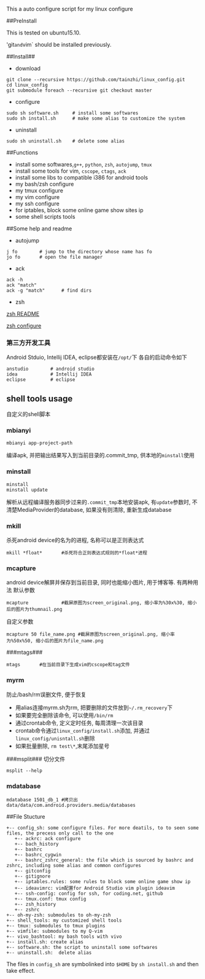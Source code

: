This a auto configure script for my linux configure


##PreInstall

This is tested on ubuntu15.10.

'git` and `vim` should be installed previously.

##Install##

- download
```
git clone --recursive https://github.com/tainzhi/linux_config.git
cd linux_config
git submodule foreach --recursive git checkout master
```

- configure
```
sudo sh software.sh     # install some softwares
sudo sh install.sh      # make some alias to customize the system
```
- uninstall
```
sudo sh uninstall.sh    # delete some alias
```

##Functions
- install some softwares,`g++`, `python`, `zsh`, `autojump`, `tmux`
- install some tools for vim, `cscope`, `ctags`, `ack`
- install some libs to compatible i386 for android tools
- my bash/zsh configure
- my tmux configure
- my vim configure
- my ssh configure
- for iptables, block some online game show sites ip
- some shell scripts tools

##Some help and readme

- autojump
```
j fo        # jump to the directory whose name has fo
jo fo       # open the file manager
```

- ack
```
ack -h      
ack "match"
ack -g "match"      # find dirs
```

- zsh

[zsh README](./readme/zsh_readme.md)

[zsh configure](https://zybuluo.com/mdeditor#40808)

### 第三方开发工具 ###
Android Stduio, Intellij IDEA, eclipse都安装在`/opt/`下
各自的启动命令如下
```
anstudio        # android studio
idea            # Intellij IDEA
eclipse         # eclipse
```

## shell tools usage ##

自定义的shell脚本

### mbianyi ###
```
mbianyi app-project-path
```
编译apk, 并把输出结果写入到当前目录的.commit_tmp, 供本地的`minstall`使用

### minstall ###
```
minstall
minstall update
```
解析从远程编译服务器同步过来的`.commit_tmp`本地安装apk, 有`update`参数时, 不清楚MediaProvider的database, 如果没有则清除, 重新生成database

### mkill ###
杀死android device的名为的进程, 名称可以是正则表达式
```
mkill *float*       #杀死符合正则表达式规则的*float*进程
```

### mcapture ###
android device解屏并保存到当前目录, 同时也能缩小图片, 用于博客等. 有两种用法
默认参数
```
mcapture            #截屏原图为screen_original.png, 缩小率为%30x%30, 缩小后的图片为thumnail.png
```
自定义参数
```
mcapture 50 file_name.png #截屏原图为screen_original.png, 缩小率为%50x%50, 缩小后的图片为file_name.png
```
###mtags###
```
mtags       #在当前目录下生成vim的cscope和tag文件
```
### myrm ###
防止/bash/rm误删文件, 便于恢复

- 用alias连接myrm.sh为rm, 把要删除的文件放到`~/.rm_recovery`下
- 如果要完全删除该命令, 可以使用`/bin/rm`
- 通过crontab命令, 定义定时任务, 每周清理一次该目录
- crontab命令通过`linux_config/install.sh`添加, 并通过`linux_config/unisntall.sh`删除
- 如果批量删除, `rm test\*`,末尾添加星号

###msplit###
切分文件
```
msplit --help
```

### mdatabase ###
```
mdatabase 1501_db_1 #拷贝出data/data/com.android.providers.media/databases
```

##File Stucture

    +-- config_sh: some configure files. For more deatils, to to seen some files, the precess only call to the one
       +-- ackrc: ack configure
       +-- bach_history
       +-- bashrc
       +-- bashrc_cygwin
       +-- bashrc_zshrc_general: the file which is sourced by bashrc and zshrc, including some alias and common configures
       +-- gitconfig
       +-- gitignore
       +-- iptables.rules: some rules to block some online game show ip
       +-- ideavimrc: vim配置for Android Studio vim plugin ideavim
       +-- ssh-config: config for ssh, for coding.net, github
       +-- tmux.conf: tmux config
       +-- zsh_history
       +-- zshrc
    +-- oh-my-zsh: submodules to oh-my-zsh
    +-- shell_tools: my customized shell tools
    +-- tmux: submodules to tmux plugins
    +-- vimfile: submodules to my Q-vim
    +-- vivo_bashtool: my bash tools with vivo
    +-- install.sh: create alias 
    +-- software.sh: the script to uninstall some softwares
    +-- uninstall.sh:  delete alias

The files in `config_sh` are symbolinked into `$HOME` by `sh install.sh` and then take effect.
